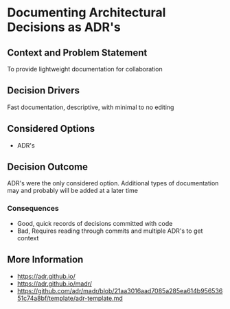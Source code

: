 # Documenting Architectural Decisions as ADR's

## Context and Problem Statement

To provide lightweight documentation for collaboration

## Decision Drivers

Fast documentation, descriptive, with minimal to no editing

## Considered Options

* ADR's

## Decision Outcome

ADR's were the only considered option. Additional types of documentation may and probably will be added at a later time

### Consequences

* Good, quick records of decisions committed with code
* Bad, Requires reading through commits and multiple ADR's to get context

## More Information

* https://adr.github.io/
* https://adr.github.io/madr/
* https://github.com/adr/madr/blob/21aa3016aad7085a285ea614b95653651c74a8bf/template/adr-template.md